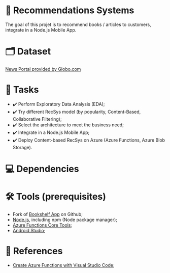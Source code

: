 # :dart: Recommendations Systems
The goal of this projet is to recommend books / articles to customers, integrate in a Node.js Mobile App.

# :card_index_dividers: Dataset
[News Portal provided by Globo.com](https://www.kaggle.com/gspmoreira/news-portal-user-interactions-by-globocom#clicks_sample.csv)

# :scroll: Tasks
- :heavy_check_mark: Perform Exploratory Data Analysis (EDA);
- :heavy_check_mark: Try different RecSys model (by popularity, Content-Based, Collaborative Filtering);
- :heavy_check_mark: Select the architecture to meet the business need;
- :heavy_check_mark: Integrate in a Node.js Mobile App;
- :heavy_check_mark: Deploy Content-based RecSys on Azure (Azure Functions, Azure Blob Storage).

# :computer: Dependencies


# :hammer_and_wrench: Tools (prerequisites)
- Fork of [Bookshelf App](https://github.com/OpenClassrooms-Student-Center/bookshelf) on Github;
- [Node.js](https://nodejs.org/en/), including npm (Node package manager);
- [Azure Functions Core Tools](https://docs.microsoft.com/fr-fr/azure/azure-functions/functions-run-local?tabs=windows%2Ccsharp%2Cportal%2Cbash%2Ckeda#install-the-azure-functions-core-tools);
- [Android Studio](https://developer.android.com/studio?hl=fr);

# :pushpin: References
- [Create Azure Functions with Visual Studio Code](https://docs.microsoft.com/fr-fr/azure/azure-functions/create-first-function-vs-code-python);
